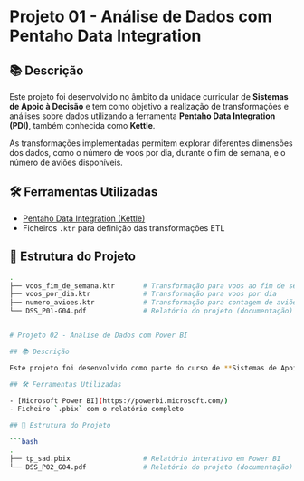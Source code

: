 # Projeto 01 - Análise de Dados com Pentaho Data Integration

## 📚 Descrição

Este projeto foi desenvolvido no âmbito da unidade curricular de **Sistemas de Apoio à Decisão** e tem como objetivo a realização de transformações e análises sobre dados utilizando a ferramenta **Pentaho Data Integration (PDI)**, também conhecida como **Kettle**.

As transformações implementadas permitem explorar diferentes dimensões dos dados, como o número de voos por dia, durante o fim de semana, e o número de aviões disponíveis.

## 🛠️ Ferramentas Utilizadas

- [Pentaho Data Integration (Kettle)](https://community.hitachivantara.com/s/article/downloads)
- Ficheiros `.ktr` para definição das transformações ETL

## 📁 Estrutura do Projeto

```bash
.
├── voos_fim_de_semana.ktr       # Transformação para voos ao fim de semana
├── voos_por_dia.ktr             # Transformação para voos por dia
├── numero_avioes.ktr            # Transformação para contagem de aviões
└── DSS_P01-G04.pdf              # Relatório do projeto (documentação)


# Projeto 02 - Análise de Dados com Power BI

## 📚 Descrição

Este projeto foi desenvolvido como parte do curso de **Sistemas de Apoio à Decisão**, com foco na análise de dados utilizando **Power BI**. O objetivo principal é criar relatórios interativos e dashboards para melhor visualização e interpretação dos dados.

## 🛠️ Ferramentas Utilizadas

- [Microsoft Power BI](https://powerbi.microsoft.com/)
- Ficheiro `.pbix` com o relatório completo

## 📁 Estrutura do Projeto

```bash
.
├── tp_sad.pbix                  # Relatório interativo em Power BI
└── DSS_P02_G04.pdf              # Relatório do projeto (documentação)

